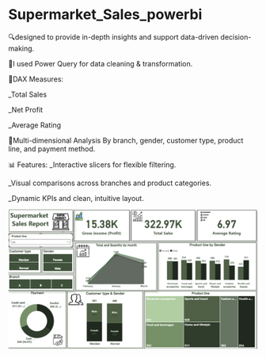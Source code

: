 # Supermarket_Sales_powerbi
🔍designed to provide in-depth insights and support data-driven decision-making.

📌I used Power Query for data cleaning & transformation.

📌DAX Measures:

_Total Sales 

_Net Profit

_Average Rating

📌Multi-dimensional Analysis By branch, gender, customer type, product line, and payment method.

📊 Features:
_Interactive slicers for flexible filtering.

_Visual comparisons across branches and product categories.

_Dynamic KPIs and clean, intuitive layout.

![Dashboard](Dashboard.png)
